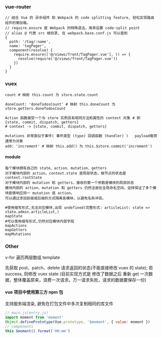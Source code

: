 ### vue-router

```
// 结合 Vue 的 异步组件 和 Webpack 的 code splitting feature, 轻松实现路由组件的懒加载。
// require.ensure 是 Webpack 的特殊语法，用来设置 code-split point
// alias @ 代表 src 根目录, 在 webpack.base.conf.js 可以查到
{
  path: '/tag/:name',
  name: 'tagPager',
  component(resolve) {
    require.ensure(['@/views/front/TagPager.vue'], () => {
      resolve(require('@/views/front/TagPager.vue'))
    })
  }
}
```

### vuex

```
count # 映射 this.count 为 store.state.count

doneCount: 'doneTodosCount' # 映射 this.doneCount 为 store.getters.doneTodosCount

Action 函数接受一个与 store 实例具有相同方法和属性的 context 对象 # 即 {state, commit, dispatch, getters}
# context -> {state, commit, dispatch, getters}

mutations 非常类似于事件( 事件类型 (type) 回调函数 (handler) )   payload载荷通常为对象
add: 'increment' # 映射 this.add() 为 this.$store.commit('increment')
```

#### module

```
每个模块拥有自己的 state、action、mutation、getters
对于模块内部的 action，context.state 是局部状态，根节点的状态是 context.rootState
对于模块内部的 mutation 和 getters，接收的第一个参数是模块的局部状态
模块内部的 action、mutation 和 getters 仍然注册在全局命名空间，这样保证了多个模块能够响应同一 mutation 或 action。
可以通过添加前缀或后缀的方式隔离各模块，以避免名称冲突。

#使用缩写形式,无法对应模块,出现 undefined(完整形式: articleList: state => state.admin.articleList,)
mapState
#可以使用缩写形式,仍然对应模块内部字段
mapActions
mapGetters
mapMutations
```

### Other

v-for 遍历两层数组 template

先获取 post、patch、delete 请求返回的状态(不能直接修改 vuex 的 state); 若 success, 则修改 vuex state
(目前实现方式是 修改了数据之后 重新 get 一次数据，整体覆盖原来，浪费一次请求。万一请求失败，请求的数据要保存一份)

#### vue 项目中使用第三方 npm 包

支持服务端渲染, 避免在打包文件中多次复制相同的库文件

```js
// main.js(entry.js)
import moment from 'moment'
Object.definePrototype(Vue.prototype, '$moment', { value: moment })
// components
this.$moment().format('HH:mm')
```
